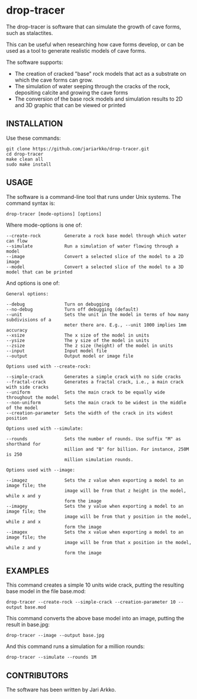 # drop-tracer
The drop-tracer is software that can simulate the growth of cave forms, such as stalactites.

This can be useful when researching how cave forms develop, or can be used as a tool to generate realistic models of cave forms.

The software supports:

- The creation of cracked "base" rock models that act as a substrate on which the cave forms can grow.
- The simulation of water seeping through the cracks of the rock, depositing calcite and growing the cave forms
- The conversion of the base rock models and simulation results to 2D and 3D graphic that can be viewed or printed

INSTALLATION
------------

Use these commands:

    git clone https://github.com/jariarkko/drop-tracer.git
    cd drop-tracer
    make clean all
    sudo make install

USAGE
-----

The software is a command-line tool that runs under Unix systems. The command syntax is:

    drop-tracer [mode-options] [options]

Where mode-options is one of:

    --create-rock         Generate a rock base model through which water can flow
    --simulate            Run a simulation of water flowing through a model
    --image               Convert a selected slice of the model to a 2D image
    --model               Convert a selected slice of the model to a 3D model that can be printed

And options is one of:

    General options:
    
    --debug               Turn on debugging
    --no-debug            Turn off debugging (default)
    --unit                Sets the unit in the model in terms of how many subdivisions of a
                          meter there are. E.g., --unit 1000 implies 1mm accuracy
    --xsize               The x size of the model in units
    --ysize               The y size of the model in units
    --zsize               The z size (height) of the model in units
    --input               Input model file
    --output              Output model or image file
    
    Options used with --create-rock:
    
    --simple-crack        Generates a simple crack with no side cracks
    --fractal-crack       Generates a fractal crack, i.e., a main crack with side cracks
    --uniform             Sets the main crack to be equally wide throughout the model
    --non-uniform         Sets the main crack to be widest in the middle of the model
    --creation-parameter  Sets the width of the crack in its widest position

    Options used with --simulate:

    --rounds              Sets the number of rounds. Use suffix "M" as shorthand for
                          million and "B" for billion. For instance, 250M is 250
                          million simulation rounds.
                          
    Options used with --image:

    --imagez              Sets the z value when exporting a model to an image file; the
                          image will be from that z height in the model, while x and y
                          form the image
    --imagey              Sets the y value when exporting a model to an image file; the
                          image will be from that y position in the model, while z and x
                          form the image
    --imagex              Sets the x value when exporting a model to an image file; the
                          image will be from that x position in the model, while z and y
                          form the image
    
EXAMPLES
--------

This command creates a simple 10 units wide crack, putting the resulting base model in the file base.mod:

    drop-tracer --create-rock --simple-crack --creation-parameter 10 --output base.mod

This command converts the above base model into an image, putting the result in base.jpg:

    drop-tracer --image --output base.jpg

And this command runs a simulation for a million rounds:

    drop-tracer --simulate --rounds 1M
CONTRIBUTORS
------------

The software has been written by Jari Arkko.
